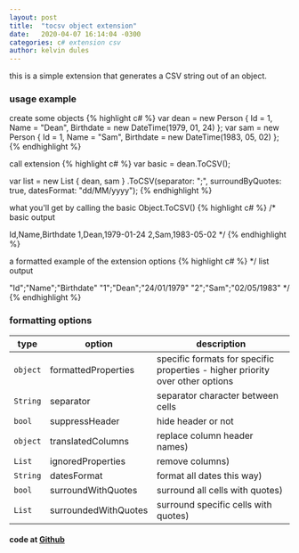 ```yaml
---
layout: post
title:  "tocsv object extension"
date:   2020-04-07 16:14:04 -0300
categories: c# extension csv
author: kelvin dules
---
```


this is a simple extension that generates a CSV string out of an object.

### usage example

create some objects
{% highlight c# %}
var dean = new Person 
{ 
    Id = 1, 
    Name = "Dean", 
    Birthdate = new DateTime(1979, 01, 24) 
};
var sam = new Person 
{ 
    Id = 1, 
    Name = "Sam", 
    Birthdate = new DateTime(1983, 05, 02) 
};
{% endhighlight %}

call extension
{% highlight c# %}
var basic = dean.ToCSV();

var list = new List<Person> { dean, sam }
  .ToCSV(separator: ";", surroundByQuotes: true, datesFormat: "dd/MM/yyyy");
{% endhighlight %}

what you'll get by calling the basic Object.ToCSV()
{% highlight c# %}
/*
  basic output

  Id,Name,Birthdate
  1,Dean,1979-01-24
  2,Sam,1983-05-02
*/
{% endhighlight %}

a formatted example of the extension options
{% highlight c# %}
*/
  list output
  
  "Id";"Name";"Birthdate"
  "1";"Dean";"24/01/1979"
  "2";"Sam";"02/05/1983"
*/
{% endhighlight %}

### formatting options
type      | option               | description                                                                 
--------- | -------------------- | -----------------------------------------------------------------------------
`object`  | formattedProperties  | specific formats for specific properties - higher priority over other options
`String`  | separator            | separator character between cells
`bool`    | suppressHeader       | hide header or not
`object`  | translatedColumns    | replace column header names)
`List`    | ignoredProperties    | remove columns)
`String`  | datesFormat          | format all dates this way)
`bool`    | surroundWithQuotes   | surround all cells with quotes)
`List`    | surroundedWithQuotes | surround specific cells with quotes)

#### code at [Github](https://github.com/kelvindules/tocsv.git)

